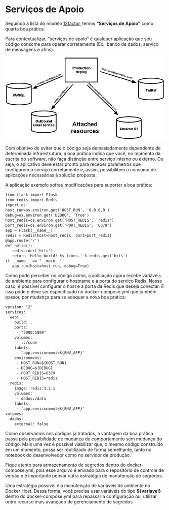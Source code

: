 # Serviços de Apoio

Seguindo a lista do modelo [12factor](http://12factor.net/pt_br), temos **“Serviços de Apoio”** como quarta boa prática.

Para contextualizar, "serviços de apoio" é qualquer aplicação que seu código consome para operar corretamente (Ex.: banco de dados, serviço de mensagens e afins).

![](images/servicoapoio.png)

Com objetivo de evitar que o código seja demasiadamente dependente de determinada infraestrutura, a boa prática indica que você, no momento da escrita do software, não faça distinção entre serviço interno ou externo. Ou seja, o aplicativo deve estar pronto para receber parâmetros que configurem o serviço corretamente e, assim, possibilitem o consumo de aplicações necessárias à solução proposta.

A aplicação exemplo sofreu modificações para suportar a boa prática:

```
from flask import Flask
from redis import Redis
import os
host_run=os.environ.get('HOST_RUN', '0.0.0.0')
debug=os.environ.get('DEBUG', 'True')
host_redis=os.environ.get('HOST_REDIS', 'redis')
port_redis=os.environ.get('PORT_REDIS', '6379')
app = Flask(__name__)
redis = Redis(host=host_redis, port=port_redis)
@app.route('/')
def hello():
   redis.incr('hits')
   return 'Hello World! %s times.' % redis.get('hits')
if __name__ == "__main__":
   app.run(host=host_run, debug=True)
```

Como pode perceber no código acima, a aplicação agora recebe variáveis de ambiente para configurar o hostname e a porta do serviço Redis. Nesse caso, é possível configurar o host e a porta da Redis que deseja conectar. E isso pode e deve ser especificado no docker-compose.yml que também passou por mudança para se adequar a nova boa prática:

```
version: "2"
services:
  web:
    build: .
    ports:
     - "5000:5000"
    volumes:
     - .:/code
    labels:
     - 'app.environment=${ENV_APP}'
    environment:
     - HOST_RUN=${HOST_RUN}
     - DEBUG=${DEBUG}
     - PORT_REDIS=6379
     - HOST_REDIS=redis
  redis:
    image: redis:3.2.1
    volumes:
     - dados:/data
    labels:
     - 'app.environment=${ENV_APP}'
volumes:
  dados:
    external: false
```

Como observamos nos códigos já tratados, a vantagem da boa prática passa pela possibilidade de mudança de comportamento sem mudança do código. Mais uma vez é possível viabilizar que, o mesmo código construído em um momento, possa ser reutilizado de forma semelhante, tanto no notebook do desenvolvedor como no servidor de produção.

Fique atento para armazenamento de segredos dentro do docker-compose.yml, pois esse arquivo é enviado para o repositório de controle de versão e é importante pensar outra estratégia de manutenção de segredos.

Uma estratégia possível é a manutenção de variáveis de ambiente no Docker Host. Dessa forma, você precisa usar variáveis do tipo **${variavel}** dentro do docker-compose.yml para repassar a configuração ou, utilizar outro recurso mais avançado de gerenciamento de segredos.
